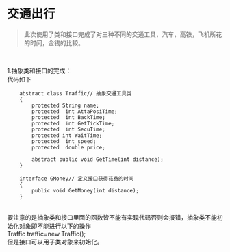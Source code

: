 交通出行
==============
> 此次使用了类和接口完成了对三种不同的交通工具，汽车，高铁，飞机所花的时间，金钱的比较。
<br>

1.抽象类和接口的完成：<br>
    代码如下

        abstract class Traffic// 抽象交通工具类
        {
            protected String name;
            protected  int AttaPosiTime;
            protected  int BackTime;
            protected  int GetTickTime;
            protected  int SecuTime;
            protected int WaitTime;
            protected  int speed;
            protected  double price;

            abstract public void GetTime(int distance);
        }

        interface GMoney// 定义接口获得花费的时间
        {
            public void GetMoney(int distance);
        }
<br>
要注意的是抽象类和接口里面的函数皆不能有实现代码否则会报错，抽象类不能初始化对象即不能进行以下的操作<br>
   Traffic traffic=new Traffic(); <br>
  但是接口可以用子类对象来初始化。
   


